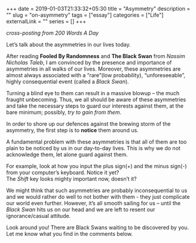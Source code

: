 +++ 
date = 2019-01-03T21:33:32+05:30
title = "Asymmetry"
description = ""
slug = "on-asymmetry" 
tags = ["essay"]
categories = ["Life"]
externalLink = ""
series = []
+++

*cross-posting from 200 Words A Day*

Let’s talk about the asymmetries in our lives today.

After reading **Fooled By Randomness** and **The Black Swan** from *Nassim Nicholas Taleb*, I am convinced by the presence and importance of asymmetries in all walks of our lives. Moreover, these asymmetries are almost always associated with a “rare”(low probability), “unforeseeable”, highly consequential event (called a *Black Swan*).

Turning a blind eye to them can result in a massive blowup – the much fraught unbecoming. Thus, we all should be aware of these asymmetries and take the necessary steps to guard our interests against them, at the bare minimum; possibly, *try to gain from them*.

In order to shore up our defences against the brewing storm of the asymmetry, the first step is to **notice** them around us.

A fundamental problem with these asymmetries is that all of them are too plain to be noticed by us in our day-to-day lives. This is why we do not acknowledge them, let alone guard against them.

For example, look at how you input the plus sign(+) and the minus sign(-) from your computer’s keyboard. Notice it yet?  
The *Shift* key looks mighty important now, doesn’t it?

We might think that such asymmetries are probably inconsequential to us and we would rather do well to not bother with them - they just complicate our world even further. However, it’s all smooth sailing for us – until the *Black Swan* hits us on our head and we are left to resent our ignorance/casual attitude.

Look around you! There are Black Swans waiting to be discovered by you.  
Let me know what you find in the comments below.
